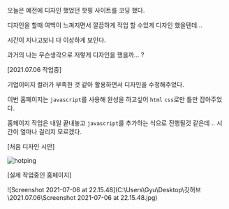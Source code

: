 오늘은 예전에 디자인 했었던 핫핑 사이트를 코딩 했다.



디자인을 할때 여백이 느껴지면서 깔끔하게 작업 할 수있게 디자인 했을텐데...

시간이 지나고보니 다 이상하게 보인다.

과거의 나는 무슨생각으로 저렇게 디자인을 했을까... ? 



[2021.07.06 작업중]

기업이미지 컬러가 부족한 것 같아 활용하면서 디자인을 수정해주었다.

이번 홈페이지는 `javascript`를 사용해 완성을 하고싶어 `html` `css`로만 틀만 잡아주었다.

홈페이지 작업은 내일 끝내놓고  `javascript`를 추가하는 식으로 진행될것 같은데 .. 시간이 얼마나 걸리지 모르겠다.  



[처음 디자인 시안]

![hotping](C:\Users\Gyu\Desktop\포트폴리오\portfolio\hotping\hotping.jpg)





[실제 작업중인 홈페이지]



![Screenshot 2021-07-06 at 22.15.48](C:\Users\Gyu\Desktop\깃허브\2021.07.06\Screenshot 2021-07-06 at 22.15.48.jpg)